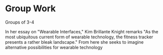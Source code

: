 # Group Work

Groups of 3-4

In her essay on "Wearable Interfaces," Kim Brillante Knight remarks "As the most ubiquitous current form of wearable technology, the fitness tracker presents a rather bleak landscape." From here she seeks to imagine alternative possibilities for wearable technology
